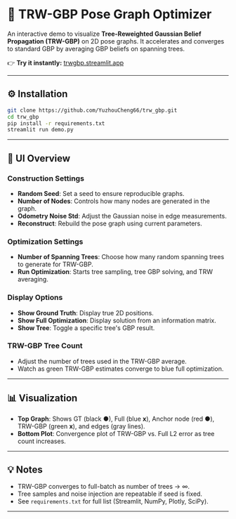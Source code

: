 # 🌲 TRW-GBP Pose Graph Optimizer

An interactive demo to visualize **Tree-Reweighted Gaussian Belief Propagation (TRW-GBP)** on 2D pose graphs.
It accelerates and converges to standard GBP by averaging GBP beliefs on spanning trees.

👉 **Try it instantly:** [trwgbp.streamlit.app](https://trwgbp.streamlit.app)

---

## ⚙️ Installation

```bash
git clone https://github.com/YuzhouCheng66/trw_gbp.git
cd trw_gbp
pip install -r requirements.txt
streamlit run demo.py
```

---

## 🔢 UI Overview

### Construction Settings
- **Random Seed**: Set a seed to ensure reproducible graphs.
- **Number of Nodes**: Controls how many nodes are generated in the graph.
- **Odometry Noise Std**: Adjust the Gaussian noise in edge measurements.
- **Reconstruct**: Rebuild the pose graph using current parameters.

### Optimization Settings
- **Number of Spanning Trees**: Choose how many random spanning trees to generate for TRW-GBP.
- **Run Optimization**: Starts tree sampling, tree GBP solving, and TRW averaging.

### Display Options
- **Show Ground Truth**: Display true 2D positions.
- **Show Full Optimization**: Display solution from an information matrix.
- **Show Tree**: Toggle a specific tree's GBP result.

### TRW-GBP Tree Count
- Adjust the number of trees used in the TRW-GBP average.
- Watch as green TRW-GBP estimates converge to blue full optimization.

---

## 📊 Visualization

- **Top Graph**: Shows GT (black ●), 
  Full (blue **x**), 
  Anchor node (red ●), 
  TRW-GBP (green **x**), 
  and edges (gray lines).
- **Bottom Plot**: Convergence plot of TRW-GBP vs. Full L2 error as tree count increases.

---

## 💡 Notes

- TRW-GBP converges to full-batch as number of trees → ∞.
- Tree samples and noise injection are repeatable if seed is fixed.
- See `requirements.txt` for full list (Streamlit, NumPy, Plotly, SciPy).
---
